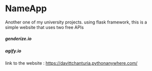 # NameApp
Another one of my university projects. using flask framework, this is a simple website that uses two free APIs
<h5>genderize.io</h5>
<h5>agify.io</h5>

link to the website : https://davittchanturia.pythonanywhere.com/
